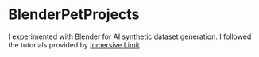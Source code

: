 # BlenderPetProjects

I experimented with Blender for AI synthetic dataset generation. I followed the tutorials provided by [Inmersive Limit](https://www.youtube.com/results?search_query=inmersive+limit).

